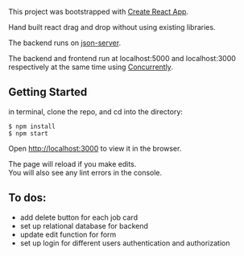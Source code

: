 This project was bootstrapped with [Create React App](https://github.com/facebook/create-react-app).

Hand built react drag and drop without using existing libraries.

The backend runs on [json-server](https://github.com/typicode/json-server).

The backend and frontend run at localhost:5000 and localhost:3000 respectively at the same time using [Concurrently](https://www.npmjs.com/package/concurrently).

## Getting Started

in terminal, clone the repo, and cd into the directory:

```
$ npm install
$ npm start
```

Open [http://localhost:3000](http://localhost:3000) to view it in the browser.

The page will reload if you make edits.<br>
You will also see any lint errors in the console.

## To dos:

- add delete button for each job card
- set up relational database for backend
- update edit function for form
- set up login for different users authentication and authorization
